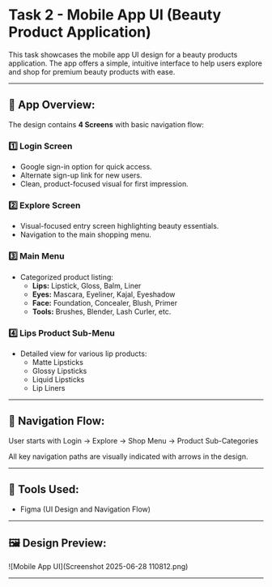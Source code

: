 # Task 2 - Mobile App UI (Beauty Product Application)

This task showcases the mobile app UI design for a beauty products application. The app offers a simple, intuitive interface to help users explore and shop for premium beauty products with ease.

---

## 📱 App Overview:

The design contains **4 Screens** with basic navigation flow:

### 1️⃣ **Login Screen**
- Google sign-in option for quick access.
- Alternate sign-up link for new users.
- Clean, product-focused visual for first impression.

### 2️⃣ **Explore Screen**
- Visual-focused entry screen highlighting beauty essentials.
- Navigation to the main shopping menu.

### 3️⃣ **Main Menu**
- Categorized product listing:
  - **Lips:** Lipstick, Gloss, Balm, Liner
  - **Eyes:** Mascara, Eyeliner, Kajal, Eyeshadow
  - **Face:** Foundation, Concealer, Blush, Primer
  - **Tools:** Brushes, Blender, Lash Curler, etc.

### 4️⃣ **Lips Product Sub-Menu**
- Detailed view for various lip products:
  - Matte Lipsticks
  - Glossy Lipsticks
  - Liquid Lipsticks
  - Lip Liners

---

## 🔄 Navigation Flow:

User starts with Login → Explore → Shop Menu → Product Sub-Categories

All key navigation paths are visually indicated with arrows in the design.

---

## 🎨 Tools Used:
- Figma (UI Design and Navigation Flow)

---

## 🖼️ Design Preview:

![Mobile App UI](Screenshot 2025-06-28 110812.png)

---
